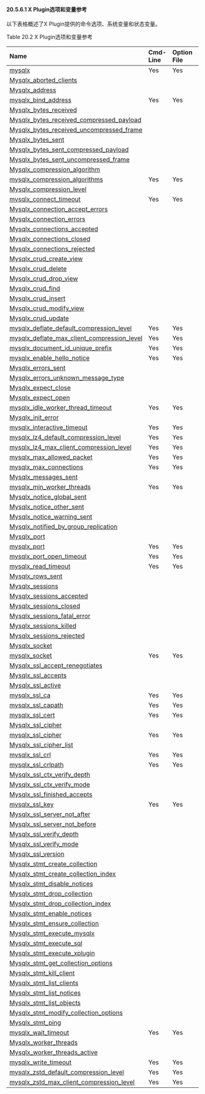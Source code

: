 #### 20.5.6.1 X Plugin选项和变量参考

以下表格概述了X Plugin提供的命令选项、系统变量和状态变量。

Table 20.2 X Plugin选项和变量参考

| Name                                                         | Cmd-Line | Option File | System Var | Status Var | Var Scope | Dynamic |
| :----------------------------------------------------------- | :------- | :---------- | :--------- | :--------- | :-------- | :------ |
| [mysqlx](https://dev.mysql.com/doc/refman/8.0/en/x-plugin-options-system-variables.html#option_mysqld_mysqlx) | Yes      | Yes         |            |            |           |         |
| [Mysqlx_aborted_clients](https://dev.mysql.com/doc/refman/8.0/en/x-plugin-status-variables.html#statvar_Mysqlx_aborted_clients) |          |             |            | Yes        | Global    | No      |
| [Mysqlx_address](https://dev.mysql.com/doc/refman/8.0/en/x-plugin-status-variables.html#statvar_Mysqlx_address) |          |             |            | Yes        | Global    | No      |
| [mysqlx_bind_address](https://dev.mysql.com/doc/refman/8.0/en/x-plugin-options-system-variables.html#sysvar_mysqlx_bind_address) | Yes      | Yes         | Yes        |            | Global    | No      |
| [Mysqlx_bytes_received](https://dev.mysql.com/doc/refman/8.0/en/x-plugin-status-variables.html#statvar_Mysqlx_bytes_received) |          |             |            | Yes        | Both      | No      |
| [Mysqlx_bytes_received_compressed_payload](https://dev.mysql.com/doc/refman/8.0/en/x-plugin-status-variables.html#statvar_Mysqlx_bytes_received_compressed_payload) |          |             |            | Yes        | Both      | No      |
| [Mysqlx_bytes_received_uncompressed_frame](https://dev.mysql.com/doc/refman/8.0/en/x-plugin-status-variables.html#statvar_Mysqlx_bytes_received_uncompressed_frame) |          |             |            | Yes        | Both      | No      |
| [Mysqlx_bytes_sent](https://dev.mysql.com/doc/refman/8.0/en/x-plugin-status-variables.html#statvar_Mysqlx_bytes_sent) |          |             |            | Yes        | Both      | No      |
| [Mysqlx_bytes_sent_compressed_payload](https://dev.mysql.com/doc/refman/8.0/en/x-plugin-status-variables.html#statvar_Mysqlx_bytes_sent_compressed_payload) |          |             |            | Yes        | Both      | No      |
| [Mysqlx_bytes_sent_uncompressed_frame](https://dev.mysql.com/doc/refman/8.0/en/x-plugin-status-variables.html#statvar_Mysqlx_bytes_sent_uncompressed_frame) |          |             |            | Yes        | Both      | No      |
| [Mysqlx_compression_algorithm](https://dev.mysql.com/doc/refman/8.0/en/x-plugin-status-variables.html#statvar_Mysqlx_compression_algorithm) |          |             |            | Yes        | Session   | No      |
| [mysqlx_compression_algorithms](https://dev.mysql.com/doc/refman/8.0/en/x-plugin-options-system-variables.html#sysvar_mysqlx_compression_algorithms) | Yes      | Yes         | Yes        |            | Global    | Yes     |
| [Mysqlx_compression_level](https://dev.mysql.com/doc/refman/8.0/en/x-plugin-status-variables.html#statvar_Mysqlx_compression_level) |          |             |            | Yes        | Session   | No      |
| [mysqlx_connect_timeout](https://dev.mysql.com/doc/refman/8.0/en/x-plugin-options-system-variables.html#sysvar_mysqlx_connect_timeout) | Yes      | Yes         | Yes        |            | Global    | Yes     |
| [Mysqlx_connection_accept_errors](https://dev.mysql.com/doc/refman/8.0/en/x-plugin-status-variables.html#statvar_Mysqlx_connection_accept_errors) |          |             |            | Yes        | Both      | No      |
| [Mysqlx_connection_errors](https://dev.mysql.com/doc/refman/8.0/en/x-plugin-status-variables.html#statvar_Mysqlx_connection_errors) |          |             |            | Yes        | Both      | No      |
| [Mysqlx_connections_accepted](https://dev.mysql.com/doc/refman/8.0/en/x-plugin-status-variables.html#statvar_Mysqlx_connections_accepted) |          |             |            | Yes        | Global    | No      |
| [Mysqlx_connections_closed](https://dev.mysql.com/doc/refman/8.0/en/x-plugin-status-variables.html#statvar_Mysqlx_connections_closed) |          |             |            | Yes        | Global    | No      |
| [Mysqlx_connections_rejected](https://dev.mysql.com/doc/refman/8.0/en/x-plugin-status-variables.html#statvar_Mysqlx_connections_rejected) |          |             |            | Yes        | Global    | No      |
| [Mysqlx_crud_create_view](https://dev.mysql.com/doc/refman/8.0/en/x-plugin-status-variables.html#statvar_Mysqlx_crud_create_view) |          |             |            | Yes        | Both      | No      |
| [Mysqlx_crud_delete](https://dev.mysql.com/doc/refman/8.0/en/x-plugin-status-variables.html#statvar_Mysqlx_crud_delete) |          |             |            | Yes        | Both      | No      |
| [Mysqlx_crud_drop_view](https://dev.mysql.com/doc/refman/8.0/en/x-plugin-status-variables.html#statvar_Mysqlx_crud_drop_view) |          |             |            | Yes        | Both      | No      |
| [Mysqlx_crud_find](https://dev.mysql.com/doc/refman/8.0/en/x-plugin-status-variables.html#statvar_Mysqlx_crud_find) |          |             |            | Yes        | Both      | No      |
| [Mysqlx_crud_insert](https://dev.mysql.com/doc/refman/8.0/en/x-plugin-status-variables.html#statvar_Mysqlx_crud_insert) |          |             |            | Yes        | Both      | No      |
| [Mysqlx_crud_modify_view](https://dev.mysql.com/doc/refman/8.0/en/x-plugin-status-variables.html#statvar_Mysqlx_crud_modify_view) |          |             |            | Yes        | Both      | No      |
| [Mysqlx_crud_update](https://dev.mysql.com/doc/refman/8.0/en/x-plugin-status-variables.html#statvar_Mysqlx_crud_update) |          |             |            | Yes        | Both      | No      |
| [mysqlx_deflate_default_compression_level](https://dev.mysql.com/doc/refman/8.0/en/x-plugin-options-system-variables.html#sysvar_mysqlx_deflate_default_compression_level) | Yes      | Yes         | Yes        |            | Global    | Yes     |
| [mysqlx_deflate_max_client_compression_level](https://dev.mysql.com/doc/refman/8.0/en/x-plugin-options-system-variables.html#sysvar_mysqlx_deflate_max_client_compression_level) | Yes      | Yes         | Yes        |            | Global    | Yes     |
| [mysqlx_document_id_unique_prefix](https://dev.mysql.com/doc/refman/8.0/en/x-plugin-options-system-variables.html#sysvar_mysqlx_document_id_unique_prefix) | Yes      | Yes         | Yes        |            | Global    | Yes     |
| [mysqlx_enable_hello_notice](https://dev.mysql.com/doc/refman/8.0/en/x-plugin-options-system-variables.html#sysvar_mysqlx_enable_hello_notice) | Yes      | Yes         | Yes        |            | Global    | Yes     |
| [Mysqlx_errors_sent](https://dev.mysql.com/doc/refman/8.0/en/x-plugin-status-variables.html#statvar_Mysqlx_errors_sent) |          |             |            | Yes        | Both      | No      |
| [Mysqlx_errors_unknown_message_type](https://dev.mysql.com/doc/refman/8.0/en/x-plugin-status-variables.html#statvar_Mysqlx_errors_unknown_message_type) |          |             |            | Yes        | Both      | No      |
| [Mysqlx_expect_close](https://dev.mysql.com/doc/refman/8.0/en/x-plugin-status-variables.html#statvar_Mysqlx_expect_close) |          |             |            | Yes        | Both      | No      |
| [Mysqlx_expect_open](https://dev.mysql.com/doc/refman/8.0/en/x-plugin-status-variables.html#statvar_Mysqlx_expect_open) |          |             |            | Yes        | Both      | No      |
| [mysqlx_idle_worker_thread_timeout](https://dev.mysql.com/doc/refman/8.0/en/x-plugin-options-system-variables.html#sysvar_mysqlx_idle_worker_thread_timeout) | Yes      | Yes         | Yes        |            | Global    | Yes     |
| [Mysqlx_init_error](https://dev.mysql.com/doc/refman/8.0/en/x-plugin-status-variables.html#statvar_Mysqlx_init_error) |          |             |            | Yes        | Both      | No      |
| [mysqlx_interactive_timeout](https://dev.mysql.com/doc/refman/8.0/en/x-plugin-options-system-variables.html#sysvar_mysqlx_interactive_timeout) | Yes      | Yes         | Yes        |            | Global    | Yes     |
| [mysqlx_lz4_default_compression_level](https://dev.mysql.com/doc/refman/8.0/en/x-plugin-options-system-variables.html#sysvar_mysqlx_lz4_default_compression_level) | Yes      | Yes         | Yes        |            | Global    | Yes     |
| [mysqlx_lz4_max_client_compression_level](https://dev.mysql.com/doc/refman/8.0/en/x-plugin-options-system-variables.html#sysvar_mysqlx_lz4_max_client_compression_level) | Yes      | Yes         | Yes        |            | Global    | Yes     |
| [mysqlx_max_allowed_packet](https://dev.mysql.com/doc/refman/8.0/en/x-plugin-options-system-variables.html#sysvar_mysqlx_max_allowed_packet) | Yes      | Yes         | Yes        |            | Global    | Yes     |
| [mysqlx_max_connections](https://dev.mysql.com/doc/refman/8.0/en/x-plugin-options-system-variables.html#sysvar_mysqlx_max_connections) | Yes      | Yes         | Yes        |            | Global    | Yes     |
| [Mysqlx_messages_sent](https://dev.mysql.com/doc/refman/8.0/en/x-plugin-status-variables.html#statvar_Mysqlx_messages_sent) |          |             |            | Yes        | Both      | No      |
| [mysqlx_min_worker_threads](https://dev.mysql.com/doc/refman/8.0/en/x-plugin-options-system-variables.html#sysvar_mysqlx_min_worker_threads) | Yes      | Yes         | Yes        |            | Global    | Yes     |
| [Mysqlx_notice_global_sent](https://dev.mysql.com/doc/refman/8.0/en/x-plugin-status-variables.html#statvar_Mysqlx_notice_global_sent) |          |             |            | Yes        | Both      | No      |
| [Mysqlx_notice_other_sent](https://dev.mysql.com/doc/refman/8.0/en/x-plugin-status-variables.html#statvar_Mysqlx_notice_other_sent) |          |             |            | Yes        | Both      | No      |
| [Mysqlx_notice_warning_sent](https://dev.mysql.com/doc/refman/8.0/en/x-plugin-status-variables.html#statvar_Mysqlx_notice_warning_sent) |          |             |            | Yes        | Both      | No      |
| [Mysqlx_notified_by_group_replication](https://dev.mysql.com/doc/refman/8.0/en/x-plugin-status-variables.html#statvar_Mysqlx_notified_by_group_replication) |          |             |            | Yes        | Both      | No      |
| [Mysqlx_port](https://dev.mysql.com/doc/refman/8.0/en/x-plugin-status-variables.html#statvar_Mysqlx_port) |          |             |            | Yes        | Global    | No      |
| [mysqlx_port](https://dev.mysql.com/doc/refman/8.0/en/x-plugin-options-system-variables.html#sysvar_mysqlx_port) | Yes      | Yes         | Yes        |            | Global    | No      |
| [mysqlx_port_open_timeout](https://dev.mysql.com/doc/refman/8.0/en/x-plugin-options-system-variables.html#sysvar_mysqlx_port_open_timeout) | Yes      | Yes         | Yes        |            | Global    | No      |
| [mysqlx_read_timeout](https://dev.mysql.com/doc/refman/8.0/en/x-plugin-options-system-variables.html#sysvar_mysqlx_read_timeout) | Yes      | Yes         | Yes        |            | Session   | Yes     |
| [Mysqlx_rows_sent](https://dev.mysql.com/doc/refman/8.0/en/x-plugin-status-variables.html#statvar_Mysqlx_rows_sent) |          |             |            | Yes        | Both      | No      |
| [Mysqlx_sessions](https://dev.mysql.com/doc/refman/8.0/en/x-plugin-status-variables.html#statvar_Mysqlx_sessions) |          |             |            | Yes        | Global    | No      |
| [Mysqlx_sessions_accepted](https://dev.mysql.com/doc/refman/8.0/en/x-plugin-status-variables.html#statvar_Mysqlx_sessions_accepted) |          |             |            | Yes        | Global    | No      |
| [Mysqlx_sessions_closed](https://dev.mysql.com/doc/refman/8.0/en/x-plugin-status-variables.html#statvar_Mysqlx_sessions_closed) |          |             |            | Yes        | Global    | No      |
| [Mysqlx_sessions_fatal_error](https://dev.mysql.com/doc/refman/8.0/en/x-plugin-status-variables.html#statvar_Mysqlx_sessions_fatal_error) |          |             |            | Yes        | Global    | No      |
| [Mysqlx_sessions_killed](https://dev.mysql.com/doc/refman/8.0/en/x-plugin-status-variables.html#statvar_Mysqlx_sessions_killed) |          |             |            | Yes        | Global    | No      |
| [Mysqlx_sessions_rejected](https://dev.mysql.com/doc/refman/8.0/en/x-plugin-status-variables.html#statvar_Mysqlx_sessions_rejected) |          |             |            | Yes        | Global    | No      |
| [Mysqlx_socket](https://dev.mysql.com/doc/refman/8.0/en/x-plugin-status-variables.html#statvar_Mysqlx_socket) |          |             |            | Yes        | Global    | No      |
| [mysqlx_socket](https://dev.mysql.com/doc/refman/8.0/en/x-plugin-options-system-variables.html#sysvar_mysqlx_socket) | Yes      | Yes         | Yes        |            | Global    | No      |
| [Mysqlx_ssl_accept_renegotiates](https://dev.mysql.com/doc/refman/8.0/en/x-plugin-status-variables.html#statvar_Mysqlx_ssl_accept_renegotiates) |          |             |            | Yes        | Global    | No      |
| [Mysqlx_ssl_accepts](https://dev.mysql.com/doc/refman/8.0/en/x-plugin-status-variables.html#statvar_Mysqlx_ssl_accepts) |          |             |            | Yes        | Global    | No      |
| [Mysqlx_ssl_active](https://dev.mysql.com/doc/refman/8.0/en/x-plugin-status-variables.html#statvar_Mysqlx_ssl_active) |          |             |            | Yes        | Both      | No      |
| [mysqlx_ssl_ca](https://dev.mysql.com/doc/refman/8.0/en/x-plugin-options-system-variables.html#sysvar_mysqlx_ssl_ca) | Yes      | Yes         | Yes        |            | Global    | No      |
| [mysqlx_ssl_capath](https://dev.mysql.com/doc/refman/8.0/en/x-plugin-options-system-variables.html#sysvar_mysqlx_ssl_capath) | Yes      | Yes         | Yes        |            | Global    | No      |
| [mysqlx_ssl_cert](https://dev.mysql.com/doc/refman/8.0/en/x-plugin-options-system-variables.html#sysvar_mysqlx_ssl_cert) | Yes      | Yes         | Yes        |            | Global    | No      |
| [Mysqlx_ssl_cipher](https://dev.mysql.com/doc/refman/8.0/en/x-plugin-status-variables.html#statvar_Mysqlx_ssl_cipher) |          |             |            | Yes        | Both      | No      |
| [mysqlx_ssl_cipher](https://dev.mysql.com/doc/refman/8.0/en/x-plugin-options-system-variables.html#sysvar_mysqlx_ssl_cipher) | Yes      | Yes         | Yes        |            | Global    | No      |
| [Mysqlx_ssl_cipher_list](https://dev.mysql.com/doc/refman/8.0/en/x-plugin-status-variables.html#statvar_Mysqlx_ssl_cipher_list) |          |             |            | Yes        | Both      | No      |
| [mysqlx_ssl_crl](https://dev.mysql.com/doc/refman/8.0/en/x-plugin-options-system-variables.html#sysvar_mysqlx_ssl_crl) | Yes      | Yes         | Yes        |            | Global    | No      |
| [mysqlx_ssl_crlpath](https://dev.mysql.com/doc/refman/8.0/en/x-plugin-options-system-variables.html#sysvar_mysqlx_ssl_crlpath) | Yes      | Yes         | Yes        |            | Global    | No      |
| [Mysqlx_ssl_ctx_verify_depth](https://dev.mysql.com/doc/refman/8.0/en/x-plugin-status-variables.html#statvar_Mysqlx_ssl_ctx_verify_depth) |          |             |            | Yes        | Both      | No      |
| [Mysqlx_ssl_ctx_verify_mode](https://dev.mysql.com/doc/refman/8.0/en/x-plugin-status-variables.html#statvar_Mysqlx_ssl_ctx_verify_mode) |          |             |            | Yes        | Both      | No      |
| [Mysqlx_ssl_finished_accepts](https://dev.mysql.com/doc/refman/8.0/en/x-plugin-status-variables.html#statvar_Mysqlx_ssl_finished_accepts) |          |             |            | Yes        | Global    | No      |
| [mysqlx_ssl_key](https://dev.mysql.com/doc/refman/8.0/en/x-plugin-options-system-variables.html#sysvar_mysqlx_ssl_key) | Yes      | Yes         | Yes        |            | Global    | No      |
| [Mysqlx_ssl_server_not_after](https://dev.mysql.com/doc/refman/8.0/en/x-plugin-status-variables.html#statvar_Mysqlx_ssl_server_not_after) |          |             |            | Yes        | Global    | No      |
| [Mysqlx_ssl_server_not_before](https://dev.mysql.com/doc/refman/8.0/en/x-plugin-status-variables.html#statvar_Mysqlx_ssl_server_not_before) |          |             |            | Yes        | Global    | No      |
| [Mysqlx_ssl_verify_depth](https://dev.mysql.com/doc/refman/8.0/en/x-plugin-status-variables.html#statvar_Mysqlx_ssl_verify_depth) |          |             |            | Yes        | Global    | No      |
| [Mysqlx_ssl_verify_mode](https://dev.mysql.com/doc/refman/8.0/en/x-plugin-status-variables.html#statvar_Mysqlx_ssl_verify_mode) |          |             |            | Yes        | Global    | No      |
| [Mysqlx_ssl_version](https://dev.mysql.com/doc/refman/8.0/en/x-plugin-status-variables.html#statvar_Mysqlx_ssl_version) |          |             |            | Yes        | Both      | No      |
| [Mysqlx_stmt_create_collection](https://dev.mysql.com/doc/refman/8.0/en/x-plugin-status-variables.html#statvar_Mysqlx_stmt_create_collection) |          |             |            | Yes        | Both      | No      |
| [Mysqlx_stmt_create_collection_index](https://dev.mysql.com/doc/refman/8.0/en/x-plugin-status-variables.html#statvar_Mysqlx_stmt_create_collection_index) |          |             |            | Yes        | Both      | No      |
| [Mysqlx_stmt_disable_notices](https://dev.mysql.com/doc/refman/8.0/en/x-plugin-status-variables.html#statvar_Mysqlx_stmt_disable_notices) |          |             |            | Yes        | Both      | No      |
| [Mysqlx_stmt_drop_collection](https://dev.mysql.com/doc/refman/8.0/en/x-plugin-status-variables.html#statvar_Mysqlx_stmt_drop_collection) |          |             |            | Yes        | Both      | No      |
| [Mysqlx_stmt_drop_collection_index](https://dev.mysql.com/doc/refman/8.0/en/x-plugin-status-variables.html#statvar_Mysqlx_stmt_drop_collection_index) |          |             |            | Yes        | Both      | No      |
| [Mysqlx_stmt_enable_notices](https://dev.mysql.com/doc/refman/8.0/en/x-plugin-status-variables.html#statvar_Mysqlx_stmt_enable_notices) |          |             |            | Yes        | Both      | No      |
| [Mysqlx_stmt_ensure_collection](https://dev.mysql.com/doc/refman/8.0/en/x-plugin-status-variables.html#statvar_Mysqlx_stmt_ensure_collection) |          |             |            | Yes        | Both      | No      |
| [Mysqlx_stmt_execute_mysqlx](https://dev.mysql.com/doc/refman/8.0/en/x-plugin-status-variables.html#statvar_Mysqlx_stmt_execute_mysqlx) |          |             |            | Yes        | Both      | No      |
| [Mysqlx_stmt_execute_sql](https://dev.mysql.com/doc/refman/8.0/en/x-plugin-status-variables.html#statvar_Mysqlx_stmt_execute_sql) |          |             |            | Yes        | Both      | No      |
| [Mysqlx_stmt_execute_xplugin](https://dev.mysql.com/doc/refman/8.0/en/x-plugin-status-variables.html#statvar_Mysqlx_stmt_execute_xplugin) |          |             |            | Yes        | Both      | No      |
| [Mysqlx_stmt_get_collection_options](https://dev.mysql.com/doc/refman/8.0/en/x-plugin-status-variables.html#statvar_Mysqlx_stmt_get_collection_options) |          |             |            | Yes        | Both      | No      |
| [Mysqlx_stmt_kill_client](https://dev.mysql.com/doc/refman/8.0/en/x-plugin-status-variables.html#statvar_Mysqlx_stmt_kill_client) |          |             |            | Yes        | Both      | No      |
| [Mysqlx_stmt_list_clients](https://dev.mysql.com/doc/refman/8.0/en/x-plugin-status-variables.html#statvar_Mysqlx_stmt_list_clients) |          |             |            | Yes        | Both      | No      |
| [Mysqlx_stmt_list_notices](https://dev.mysql.com/doc/refman/8.0/en/x-plugin-status-variables.html#statvar_Mysqlx_stmt_list_notices) |          |             |            | Yes        | Both      | No      |
| [Mysqlx_stmt_list_objects](https://dev.mysql.com/doc/refman/8.0/en/x-plugin-status-variables.html#statvar_Mysqlx_stmt_list_objects) |          |             |            | Yes        | Both      | No      |
| [Mysqlx_stmt_modify_collection_options](https://dev.mysql.com/doc/refman/8.0/en/x-plugin-status-variables.html#statvar_Mysqlx_stmt_modify_collection_options) |          |             |            | Yes        | Both      | No      |
| [Mysqlx_stmt_ping](https://dev.mysql.com/doc/refman/8.0/en/x-plugin-status-variables.html#statvar_Mysqlx_stmt_ping) |          |             |            | Yes        | Both      | No      |
| [mysqlx_wait_timeout](https://dev.mysql.com/doc/refman/8.0/en/x-plugin-options-system-variables.html#sysvar_mysqlx_wait_timeout) | Yes      | Yes         | Yes        |            | Session   | Yes     |
| [Mysqlx_worker_threads](https://dev.mysql.com/doc/refman/8.0/en/x-plugin-status-variables.html#statvar_Mysqlx_worker_threads) |          |             |            | Yes        | Global    | No      |
| [Mysqlx_worker_threads_active](https://dev.mysql.com/doc/refman/8.0/en/x-plugin-status-variables.html#statvar_Mysqlx_worker_threads_active) |          |             |            | Yes        | Global    | No      |
| [mysqlx_write_timeout](https://dev.mysql.com/doc/refman/8.0/en/x-plugin-options-system-variables.html#sysvar_mysqlx_write_timeout) | Yes      | Yes         | Yes        |            | Session   | Yes     |
| [mysqlx_zstd_default_compression_level](https://dev.mysql.com/doc/refman/8.0/en/x-plugin-options-system-variables.html#sysvar_mysqlx_zstd_default_compression_level) | Yes      | Yes         | Yes        |            | Global    | Yes     |
| [mysqlx_zstd_max_client_compression_level](https://dev.mysql.com/doc/refman/8.0/en/x-plugin-options-system-variables.html#sysvar_mysqlx_zstd_max_client_compression_level) | Yes      | Yes         | Yes        |            | Global    | Yes     |